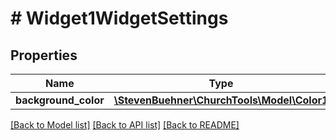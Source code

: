 # # Widget1WidgetSettings

## Properties

Name | Type | Description | Notes
------------ | ------------- | ------------- | -------------
**background_color** | [**\StevenBuehner\ChurchTools\Model\Color1**](Color1.md) |  | [optional]

[[Back to Model list]](../../README.md#models) [[Back to API list]](../../README.md#endpoints) [[Back to README]](../../README.md)
